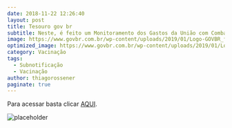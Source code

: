 ```yaml
---
date: 2018-11-22 12:26:40
layout: post
title: Tesouro gov br
subtitle: Neste, é feito um Monitoramento dos Gastos da União com Combate à COVID-19 no Brasil.   
image: https://www.govbr.com.br/wp-content/uploads/2019/01/Logo-GOVBR_fundo-branco.jpg
optimized_image: https://www.govbr.com.br/wp-content/uploads/2019/01/Logo-GOVBR_fundo-branco.jpg
category: Vacinação
tags:
  - Subnotificação
  - Vacinação
author: thiagorossener
paginate: true
---
```


Para acessar basta clicar [AQUI](https://www.tesourotransparente.gov.br/visualizacao/painel-de-monitoramentos-dos-gastos-com-covid-19).

![placeholder](https://www.saude.go.gov.br/images/Layout%20Corona/destaques_painelcovid_ses.png "Large example image")









